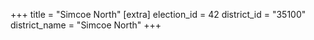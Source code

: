 +++
title = "Simcoe North"
[extra]
election_id = 42
district_id = "35100"
district_name = "Simcoe North"
+++

